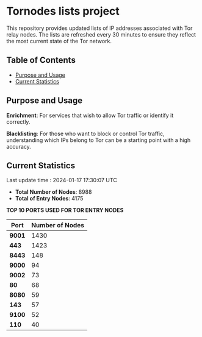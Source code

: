# Tornodes lists project

This repository provides updated lists of IP addresses associated with Tor relay nodes. The lists are refreshed every 30 minutes to ensure they reflect the most current state of the Tor network.

## Table of Contents

- [Purpose and Usage](#purpose-and-usage)
- [Current Statistics](#current-statistics)


## Purpose and Usage

**Enrichment**: For services that wish to allow Tor traffic or identify it correctly.

**Blacklisting**: For those who want to block or control Tor traffic, understanding which IPs belong to Tor can be a starting point with a high accuracy.

## Current Statistics

Last update time : 2024-01-17 17:30:07 UTC

- **Total Number of Nodes**: 8988
- **Total of Entry Nodes**: 4175

**TOP 10 PORTS USED FOR TOR ENTRY NODES**

| **Port** | **Number of Nodes** |
|------|-----------------|
| **9001**   | 1430  |
| **443**   | 1423  |
| **8443**   | 148  |
| **9000**   | 94  |
| **9002**   | 73  |
| **80**   | 68  |
| **8080**   | 59  |
| **143**   | 57  |
| **9100**   | 52  |
| **110**   | 40  |

